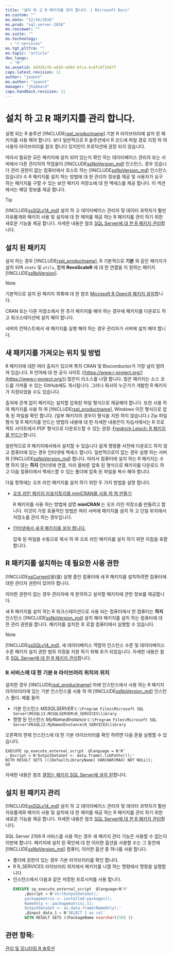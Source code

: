 ```yaml
---
title: "설치 하 고 R 패키지를 관리 합니다. | Microsoft Docs"
ms.custom: ""
ms.date: "12/16/2016"
ms.prod: "sql-server-2016"
ms.reviewer: ""
ms.suite: ""
ms.technology: 
  - "r-services"
ms.tgt_pltfrm: ""
ms.topic: "article"
dev_langs: 
  - "R"
ms.assetid: 4d426cf6-a658-4d9d-bfca-4cdfc8f1567f
caps.latest.revision: 11
author: "jeannt"
ms.author: "jeannt"
manager: "jhubbard"
caps.handback.revision: 11
---
```

# 설치 하 고 R 패키지를 관리 합니다.
 실행 되는 R 솔루션 [!INCLUDE[rsql_productname](../../includes/rsql-productname-md.md)] 기본 R 라이브러리에 설치 된 패키지를 사용 해야 합니다. 보다 일반적으로 R 솔루션에서 R 코드에 파일 경로 지정 하 여 사용자 라이브러리를 참조 합니다 있지만이 프로덕션에 권장 되지 않습니다.

따라서 필요한 모든 패키지에 설치 되어 있는지 확인 하는 데이터베이스 관리자 또는 서버에서 다른 관리자의 작업을이 [!INCLUDE[ssNoVersion_md](../../includes/ssnoversion-md.md)] 인스턴스. 경우 있습니다 관리 권한이 없는 컴퓨터에서 호스트 하는 [!INCLUDE[ssNoVersion_md](../../includes/ssnoversion-md.md)]  인스턴스 있습니다 수 R 패키지를 설치 하는 방법에 대 한 관리자 정보를 제공 및 사용자가 요구 하는 패키지를 구할 수 있는 보안 패키지 저장소에 대 한 액세스를 제공 합니다. 이 섹션에서는 해당 정보를 제공 합니다. 

> [!TIP]
> [!INCLUDE[ssSQLv14_md](../../includes/sssqlv14-md.md)] 설치 하 고 데이터베이스 관리자 및 데이터 과학자가 훨씬 자유롭게와 패키지 사용 및 설치에 대 한 제어를 제공 하는 R 패키지를 관리 하기 위한 새로운 기능을 제공 합니다. 자세한 내용은 참조 [SQL Server에 대 한 R 패키지 관리](../../advanced-analytics/r-services/r-package-management-for-sql-server-r-services.md)합니다. 

## <a name="installed-packages"></a>설치 된 패키지
설치 하는 경우  [!INCLUDE[rsql_productname](../../includes/rsql-productname-md.md)],  R 기본적으로 **기본** 와 같은 패키지가 설치 되며 `stats` 및 `utils`, 함께 **RevoScaleR** 에 대 한 연결을 지 원하는 패키지 [!INCLUDE[ssNoVersion](../../includes/ssnoversion-md.md)].  
  
 
> [!NOTE]  
>  기본적으로 설치 된 패키지 목록에 대 한 참조 [Microsoft R Open과 패키지 설치](https://mran.microsoft.com/rro/installed/)합니다.  

 CRAN 또는 다른 저장소에서 한 추가 패키지를 해야 하는 경우에 패키지를 다운로드 하 고 워크스테이션에 설치 해야 합니다.  
  
 서버의 컨텍스트에서 새 패키지를 실행 해야 하는 경우 관리자가 서버에 설치 해야 합니다.   
   
## <a name="where-and-how-to-get-new-packages"></a>새 패키지를 가져오는 위치 및 방법  
 R 패키지에 대한 여러 출처가 있으며 특히 CRAN 및 Bioconductor가 가장 널리 알려져 있습니다. R 언어에 대 한 공식 사이트 ([https://www.r-project.org/](https://www.r-project.org/)) 많은이 리소스를 나열 합니다. 많은 패키지는 소스 코드를 가져올 수 있는 GitHub에도 게시됩니다. 그러나 회사의 누군가가 개발한 R 패키지가 지정되었을 수도 있습니다.  
  
 출처에 관계 없이 패키지는 설치할 압축된 파일 형식으로 제공해야 합니다. 또한 사용 하 여 패키지를 사용 하 여 [!INCLUDE[rsql_productname](../../includes/rsql-productname-md.md)], Windows 이진 형식으로 압축 된 파일을 확인 합니다. (일부 패키지의 경우이 형식을 지원 하지 않습니다.) Zip 파일 형식 및 R 패키지를 만드는 방법의 내용에 대 한 자세한 내용은이 자습서에서는 R 프로젝트 사이트에서 PDF 형식으로 다운로드할 수 있는 권장: [Freidrich Leisch: R 패키지를 만드는](http://cran.r-project.org/doc/contrib/Leisch-CreatingPackages.pdf)합니다. 
  
 일반적으로 R 패키지에서에서 설치할 수 있습니다 쉽게 명령줄 사전에 다운로드 하지 않고 컴퓨터에 있는 경우 인터넷에 액세스 합니다.  일반적으로이 없는 경우 실행 하는 서버와 [!INCLUDE[ssNoVersion_md](../../includes/ssnoversion-md.md)] 합니다.  따라서 컴퓨터에 설치 하는 R 패키지는 수행 하지 않는 **하지** 인터넷에 연결, 미리 올바른 압축 된 형식으로 패키지를 다운로드 하 고 다음 컴퓨터에서 액세스할 수 있는 폴더에 압축 된 파일을 복사 해야 합니다. 
 
 다음 항목에는 오프 라인 패키지를 설치 하기 위한 두 가지 방법을 설명 합니다. 

+ [오프 라인 패키지 리포지토리를 miniCRAN를 사용 하 여 만들기](../../advanced-analytics/r-services/create-a-local-package-repository-using-minicran.md)

  R 패키지를 사용 하는 방법에 설명 **miniCRAN** 는 오프 라인 저장소를 만들려고 합니다. 이것이 가장 효율적인 방법은 여러 서버에 패키지를 설치 하 고 단일 위치에서 저장소를 관리 하는 경우입니다. 
+ [인터넷에서 새 R 패키지를 설치 합니다.](../../advanced-analytics/r-services/install-additional-r-packages-on-sql-server.md)

  압축 된 파일을 수동으로 복사 하 여 오프 라인 패키지를 설치 하기 위한 지침을 포함 합니다.   

## <a name="permissions-required-for-installing-r-packages"></a>R 패키지를 설치하는 데 필요한 사용 권한  
  
[!INCLUDE[ssCurrent](../../includes/sscurrent-md.md)]을(를) 실행 중인 컴퓨터에 새 R 패키지를 설치하려면 컴퓨터에 대한 관리자 권한이 있어야 합니다.   

이러한 권한이 없는 경우 관리자에 게 문의하고 설치할 패키지에 관한 정보를 제공합니다.  
  

새 R 패키지를 설치 하는 R 워크스테이션으로 사용 되는 컴퓨터에서 한 컴퓨터는 **하지** 인스턴스 [!INCLUDE[ssNoVersion_md](../../includes/ssnoversion-md.md)] 설치 해야 패키지를 설치 하는 컴퓨터에 대 한 관리 권한을 합니다. 패키지를 설치한 후 로컬 컴퓨터에서 실행할 수 있습니다.  
 
> [!NOTE]
>  [!INCLUDE[ssSQLv14_md](../../includes/sssqlv14-md.md)], 새 데이터베이스 역할의 인스턴스 수준 및 데이터베이스 수준 패키지 설치 권한 범위 지정을 지원 하기 위해 추가 되었습니다. 자세한 내용은 참조 [SQL Server에 대 한 R 패키지 관리](../../advanced-analytics/r-services/r-package-management-for-sql-server-r-services.md)합니다.
 

### <a name="location-of-default-r-library-location-for-r-services"></a>R 서비스에 대 한 기본 R 라이브러리 위치의 위치

설치한 경우  [!INCLUDE[rsql_productname](../../includes/rsql-productname-md.md)] 아래 인스턴스에서 사용 하는 R 패키지 라이브러리에 있는 기본 인스턴스를 사용 하 여 [!INCLUDE[ssNoVersion_md](../../includes/ssnoversion-md.md)] 인스턴스 폴더. 예를 들어 

+ 기본 인스턴스 _MSSQLSERVER_
  `C:\Program Files\Microsoft SQL Server\MSSQL13.MSSQLSERVER\R_SERVICES\library`
+ 명명 된 인스턴스 _MyNamedInstance_
  `C:\Program Files\Microsoft SQL Server\MSSQL13.MyNamedInstance\R_SERVICES\library` 


오른쪽의 현재 인스턴스에 대 한 기본 라이브러리를 확인 하려면 다음 문을 실행할 수 있습니다. 
~~~~
EXECUTE sp_execute_external_script  @language = N'R'
, @script = N'OutputDataSet <- data.frame(.libPaths());'
WITH RESULT SETS (([DefaultLibraryName] VARCHAR(MAX) NOT NULL));
GO
~~~~

자세한 내용은 참조 [결정는 패키지 SQL Server에 설치 된](../../advanced-analytics/r-services/determine-which-packages-are-installed-on-sql-server.md)합니다.

## <a name="managing-installed-packages"></a>설치 된 패키지 관리

[!INCLUDE[ssSQLv14_md](../../includes/sssqlv14-md.md)] 설치 하 고 데이터베이스 관리자 및 데이터 과학자가 훨씬 자유롭게와 패키지 사용 및 설치에 대 한 제어를 제공 하는 R 패키지를 관리 하기 위한 새로운 기능을 제공 합니다. 자세한 내용은 참조 [SQL Server에 대 한 R 패키지 관리](../../advanced-analytics/r-services/r-package-management-for-sql-server-r-services.md)합니다. 

SQL Server 2106 R 서비스를 사용 하는 경우 새 패키지 관리 기능은 사용할 수 없는이 이번에 합니다. 패키지에 설치 된 확인에 대 한 이러한 옵션을 사용할 수는 그 동안에 [!INCLUDE[ssNoVersion_md](../../includes/ssnoversion-md.md)] 컴퓨터, 이러한 옵션 중 하나를 사용 합니다.

+ 폴더에 권한이 있는 경우 기본 라이브러리를 확인 합니다.
+ R R_SERVICES 라이브러리 위치에서 패키지를 나열 하는 명령에서 명령을 실행합니다
+ 인스턴스에서 다음과 같은 저장된 프로시저를 사용 합니다.
   ```SQL
   EXECUTE sp_execute_external_script  @language=N'R'  
        ,@script = N'str(OutputDataSet);  
        packagematrix <- installed.packages();  
        NameOnly <- packagematrix[,1];  
        OutputDataSet <- as.data.frame(NameOnly);'  
        ,@input_data_1 = N'SELECT 1 as col'  
        WITH RESULT SETS ((PackageName nvarchar(250) ))   
   ```


 ## <a name="see-also"></a>관련 항목:  
 [관리 및 모니터링 R 솔루션](../../advanced-analytics/r-services/managing-and-monitoring-r-solutions.md)  